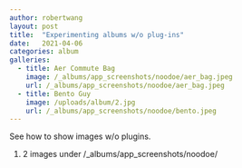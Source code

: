 ```yaml
---
author: robertwang
layout: post
title:  "Experimenting albums w/o plug-ins"
date:   2021-04-06
categories: album
galleries:
  - title: Aer Commute Bag
    image: /_albums/app_screenshots/noodoe/aer_bag.jpeg
    url: /_albums/app_screenshots/noodoe/aer_bag.jpeg
  - title: Bento Guy
    image: /uploads/album/2.jpg
    url: /_albums/app_screenshots/noodoe/bento.jpeg
---
```


See how to show images w/o plugins.

1. 2 images under /_albums/app_screenshots/noodoe/